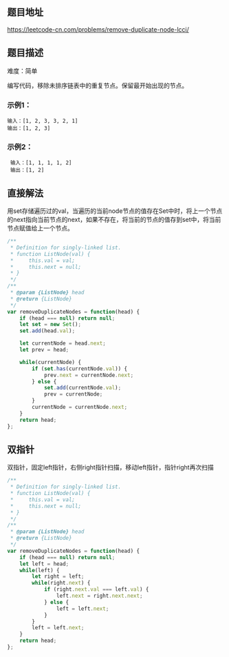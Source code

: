 ## 题目地址

https://leetcode-cn.com/problems/remove-duplicate-node-lcci/

## 题目描述

难度：简单

编写代码，移除未排序链表中的重复节点。保留最开始出现的节点。

### 示例1：

```
输入：[1, 2, 3, 3, 2, 1]
输出：[1, 2, 3]
```

### 示例2：

```
 输入：[1, 1, 1, 1, 2]
 输出：[1, 2]
```

## 直接解法

用set存储遍历过的val，当遍历的当前node节点的值存在Set中时，将上一个节点的next指向当前节点的next，如果不存在，将当前的节点的值存到set中，将当前节点赋值给上一个节点。

```js
/**
 * Definition for singly-linked list.
 * function ListNode(val) {
 *     this.val = val;
 *     this.next = null;
 * }
 */
/**
 * @param {ListNode} head
 * @return {ListNode}
 */
var removeDuplicateNodes = function(head) {
    if (head === null) return null;
    let set = new Set();
    set.add(head.val);

    let currentNode = head.next;
    let prev = head;

    while(currentNode) {
        if (set.has(currentNode.val)) {
            prev.next = currentNode.next;
        } else {
            set.add(currentNode.val);
            prev = currentNode;
        }
        currentNode = currentNode.next;
    }
    return head;
};
```

## 双指针

双指针，固定left指针，右侧right指针扫描，移动left指针，指针right再次扫描

```js
/**
 * Definition for singly-linked list.
 * function ListNode(val) {
 *     this.val = val;
 *     this.next = null;
 * }
 */
/**
 * @param {ListNode} head
 * @return {ListNode}
 */
var removeDuplicateNodes = function(head) {
    if (head === null) return null;
    let left = head;
    while(left) {
        let right = left;
        while(right.next) {
            if (right.next.val === left.val) {
                left.next = right.next.next;
            } else {
                left = left.next;
            }
        }
        left = left.next;
    }
    return head;
};
```

